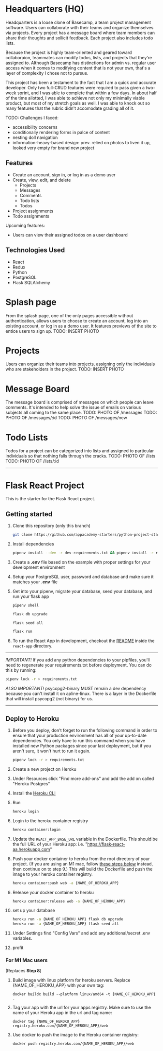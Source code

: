 
# Headquarters (HQ)

Headquarters is a loose clone of Basecamp, a team project management software. Users can collaborate with their teams and organize themselves via projects. Every project has a message board where team members can share their thoughts and sollicit feedback. Each project also includes todo lists.

Because the project is highly team-oriented and geared toward collaboraion, teammates can modify todos, lists, and projects that they're assigned to. Although Basecamp has distinctions for admin vs. regular user access when it comes to modifying content that is not your own, that's a layer of complexity I chose not to pursue. 

This project has been a testament to the fact that I am a quick and accurate developer. Only two full-CRUD features were required to pass given a two-week sprint, and I was able to complete that within a few days. In about half of the time allotted, I was able to achieve not only my minimally viable product, but most of my stretch goals as well. I was able to knock out so many features that the rubric didn't accomodate grading all of it.

TODO: Challenges I faced: 
- accessibility concerns 
- conditionally rendering forms in palce of content
- nesting doll navigation
- information-heavy-based design: prev. relied on photos to liven it up, looked very empty for brand new project


## Features
- Create an account, sign in, or log in as a demo user
- Create, view, edit, and delete
   - Projects
   - Messages
   - Comments
   - Todo lists
   - Todos  
- Project assignments
- Todo assignments

Upcoming features: 
- Users can view their assigned todos on a user dashboard

## Technologies Used
- React
- Redux 
- Python
- PostgreSQL
- Flask SQLAlchemy


# Splash page
From the splash page, one of the only pages accessible without authentication, allows users to choose to create an account, log into an existing account, or log in as a demo user. It features previews of the site to entice users to sign up. 
TODO: INSERT PHOTO

# Projects
Users can organize their teams into projects, assigning only the individuals who are stakeholders in the project.
TODO: INSERT PHOTO

# Message Board
The message board is comprised of messages on which people can leave comments. It's intended to help solve the issue of emails on various subjects all coming to the same place. 
TODO: PHOTO OF /messages
TODO: PHOTO OF /messages/:id
TODO: PHOTO OF /messages/new

# Todo Lists
Todos for a project can be categorized into lists and assigned to particular individuals so that nothing falls through the cracks. 
TODO: PHOTO OF /lists
TODO: PHOTO OF /lists/:id

------------------------------------------------

# Flask React Project

This is the starter for the Flask React project.

## Getting started

1. Clone this repository (only this branch)

   ```bash
   git clone https://github.com/appacademy-starters/python-project-starter.git
   ```

2. Install dependencies

      ```bash
      pipenv install --dev -r dev-requirements.txt && pipenv install -r requirements.txt
      ```

3. Create a **.env** file based on the example with proper settings for your
   development environment
4. Setup your PostgreSQL user, password and database and make sure it matches your **.env** file

5. Get into your pipenv, migrate your database, seed your database, and run your flask app

   ```bash
   pipenv shell
   ```

   ```bash
   flask db upgrade
   ```

   ```bash
   flask seed all
   ```

   ```bash
   flask run
   ```

6. To run the React App in development, checkout the [README](./react-app/README.md) inside the `react-app` directory.

***
*IMPORTANT!*
   If you add any python dependencies to your pipfiles, you'll need to regenerate your requirements.txt before deployment.
   You can do this by running:

   ```bash
   pipenv lock -r > requirements.txt
   ```

*ALSO IMPORTANT!*
   psycopg2-binary MUST remain a dev dependency because you can't install it on apline-linux.
   There is a layer in the Dockerfile that will install psycopg2 (not binary) for us.
***

## Deploy to Heroku

1. Before you deploy, don't forget to run the following command in order to
ensure that your production environment has all of your up-to-date
dependencies. You only have to run this command when you have installed new
Python packages since your last deployment, but if you aren't sure, it won't
hurt to run it again.

   ```bash
   pipenv lock -r > requirements.txt
   ```

2. Create a new project on Heroku
3. Under Resources click "Find more add-ons" and add the add on called "Heroku Postgres"
4. Install the [Heroku CLI](https://devcenter.heroku.com/articles/heroku-command-line)
5. Run

   ```bash
   heroku login
   ```

6. Login to the heroku container registry

   ```bash
   heroku container:login
   ```

7. Update the `REACT_APP_BASE_URL` variable in the Dockerfile.
   This should be the full URL of your Heroku app: i.e. "https://flask-react-aa.herokuapp.com"
8. Push your docker container to heroku from the root directory of your project.
   (If you are using an M1 mac, follow [these steps below](#for-m1-mac-users) instead, then continue on to step 9.)
   This will build the Dockerfile and push the image to your heroku container registry.

   ```bash
   heroku container:push web -a {NAME_OF_HEROKU_APP}
   ```

9. Release your docker container to heroku

      ```bash
      heroku container:release web -a {NAME_OF_HEROKU_APP}
      ```

10. set up your database

      ```bash
      heroku run -a {NAME_OF_HEROKU_APP} flask db upgrade
      heroku run -a {NAME_OF_HEROKU_APP} flask seed all
      ```

11. Under Settings find "Config Vars" and add any additional/secret .env
variables.

12. profit

### For M1 Mac users

(Replaces **Step 8**)

1. Build image with linux platform for heroku servers. Replace
{NAME_OF_HEROKU_APP} with your own tag:

   ```bash=
   docker buildx build --platform linux/amd64 -t {NAME_OF_HEROKU_APP} .
   ```

2. Tag your app with the url for your apps registry. Make sure to use the name
of your Heroku app in the url and tag name:

   ```bash=2
   docker tag {NAME_OF_HEROKU_APP} registry.heroku.com/{NAME_OF_HEROKU_APP}/web
   ```

3. Use docker to push the image to the Heroku container registry:

   ```bash=3
   docker push registry.heroku.com/{NAME_OF_HEROKU_APP}/web
   ```
